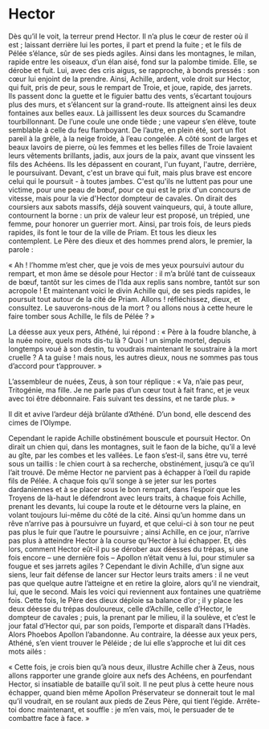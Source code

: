 # Hector

Dès qu’il le voit, la terreur prend Hector. Il n’a plus le cœur de rester où il est ; laissant derrière lui les portes, il part et prend la fuite ; et le fils de Pélée s’élance, sûr de ses pieds agiles. Ainsi dans les montagnes, le milan, rapide entre les oiseaux, d’un élan aisé, fond sur la palombe timide. Elle, se dérobe et fuit. Lui, avec des cris aigus, se rapproche, à bonds pressés : son cœur lui enjoint de la prendre. Ainsi, Achille, ardent, vole droit sur Hector, qui fuit, pris de peur, sous le rempart de Troie, et joue, rapide, des jarrets. Ils passent donc la guette et le figuier battu des vents, s’écartant toujours plus des murs, et s’élancent sur la grand-route. Ils atteignent ainsi les deux fontaines aux belles eaux. Là jaillissent les deux sources du Scamandre tourbillonnant. De l’une coule une onde tiède ; une vapeur s’en élève, toute semblable à celle du feu flamboyant. De l’autre, en plein été, sort un flot pareil à la grêle, à la neige froide, à l’eau congelée. A côté sont de larges et beaux lavoirs de pierre, où les femmes et les belles filles de Troie lavaient leurs vêtements brillants, jadis, aux jours de la paix, avant que vinssent les fils des Achéens. Ils les dépassent en courant, l'un fuyant, l'autre, derrière, le poursuivant. Devant, c'est un brave qui fuit, mais plus brave est encore celui qui le poursuit - à toutes jambes. C'est qu'ils ne luttent pas pour une victime, pour une peau de bœuf, pour ce qui est le prix d'un concours de vitesse, mais pour la vie d'Hector dompteur de cavales. On dirait des coursiers aux sabots massifs, déjà souvent vainqueurs, qui, à toute allure, contournent la borne : un prix de valeur leur est proposé, un trépied, une femme, pour honorer un guerrier mort. Ainsi, par trois fois, de leurs pieds rapides, ils font le tour de la ville de Priam. Et tous les dieux les contemplent. Le Père des dieux et des hommes prend alors, le premier, la parole : 

« Ah ! l’homme m’est cher, que je vois de mes yeux poursuivi autour du rempart, et mon âme se désole pour Hector : il m’a brûlé tant de cuisseaux de bœuf, tantôt sur les cimes de l’Ida aux replis sans nombre, tantôt sur son acropole ! Et maintenant voici le divin Achille qui, de ses pieds rapides, le poursuit tout autour de la cité de Priam. Allons ! réfléchissez, dieux, et consultez. Le sauverons-nous de la mort ? ou allons nous à cette heure le faire tomber sous Achille, le fils de Pélée ? »

La déesse aux yeux pers, Athéné, lui répond :
« Père à la foudre blanche, à la nuée noire, quels mots dis-tu là ? Quoi ! un simple mortel, depuis longtemps voué à son destin, tu voudrais maintenant le soustraire à la mort cruelle ? A ta guise ! mais nous, les autres dieux, nous ne sommes pas tous d’accord pour t’approuver. »

L’assembleur de nuées, Zeus, à son tour réplique :
« Va, n’aie pas peur, Tritogénie, ma fille. Je ne parle pas d’un cœur tout à fait franc, et je veux avec toi être débonnaire. Fais suivant tes dessins, et ne tarde plus. »

Il dit et avive l’ardeur déjà brûlante d’Athéné. D’un bond, elle descend des cimes de l’Olympe.

Cependant le rapide Achille obstinément bouscule et poursuit Hector. On dirait un chien qui, dans les montagnes, suit le faon de la biche, qu’il a levé au gîte, par les combes et les vallées. Le faon s’est-il, sans être vu, terré sous un taillis : le chien court à sa recherche, obstinément, jusqu’à ce qu’il l’ait trouvé. De même Hector ne parvient pas à échapper à l’œil du rapide fils de Pélée. A chaque fois qu’il songe à se jeter sur les portes dardaniennes et à se placer sous le bon rempart, dans l’espoir que les Troyens de là-haut le défendront avec leurs traits, à chaque fois Achille, prenant les devants, lui coupe la route et le détourne vers la plaine, en volant toujours lui-même du côté de la cité. Ainsi qu’un homme dans un rêve n’arrive pas à poursuivre un fuyard, et que celui-ci à son tour ne peut pas plus le fuir que l’autre le poursuivre ; ainsi Achille, en ce jour, n’arrive pas plus à atteindre Hector à la course qu’Hector à lui échapper. Et, dès lors, comment Hector eût-il pu se dérober aux déesses du trépas, si une fois encore – une dernière fois – Apollon n’était venu à lui, pour stimuler sa fougue et ses jarrets agiles ? Cependant le divin Achille, d’un signe aux siens, leur fait défense de lancer sur Hector leurs traits amers : il ne veut pas que quelque autre l’atteigne et en retire la gloire, alors qu’il ne viendrait, lui, que le second. Mais les voici qui reviennent aux fontaines une quatrième fois. Cette fois, le Père des dieux déploie sa balance d’or ; il y place les deux déesse du trépas douloureux, celle d’Achille, celle d’Hector, le dompteur de cavales ; puis, la prenant par le milieu, il la soulève, et c’est le jour fatal d’Hector qui, par son poids, l’emporte et disparaît dans l’Hadès. Alors Phoebos Apollon l’abandonne. Au contraire, la déesse aux yeux pers, Athéné, s’en vient trouver le Péléide ; de lui elle s’approche et lui dit ces mots ailés :

« Cette fois, je crois bien qu’à nous deux, illustre Achille cher à Zeus, nous allons rapporter une grande gloire aux nefs des Achéens, en pourfendant Hector, si insatiable de bataille qu’il soit. Il ne peut plus à cette heure nous échapper, quand bien même Apollon Préservateur se donnerait tout le mal qu’il voudrait, en se roulant aux pieds de Zeus Père, qui tient l’égide. Arrête-toi donc maintenant, et souffle : je m’en vais, moi, le persuader de te combattre face à face. »     
